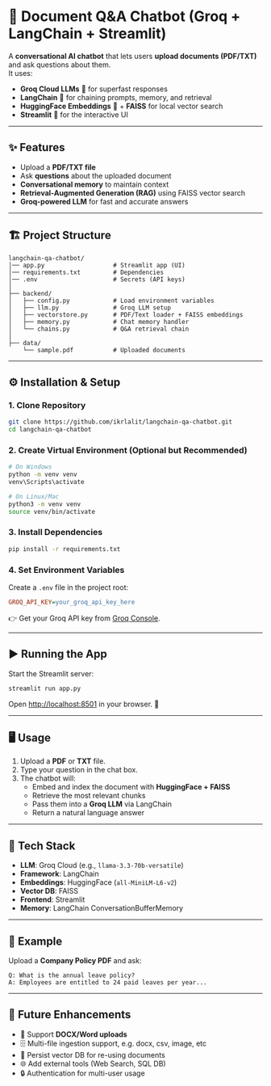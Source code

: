 # 📄 Document Q&A Chatbot (Groq + LangChain + Streamlit)

A **conversational AI chatbot** that lets users **upload documents (PDF/TXT)** and ask questions about them.  
It uses:

- **Groq Cloud LLMs** 🚀 for superfast responses  
- **LangChain** 🔗 for chaining prompts, memory, and retrieval  
- **HuggingFace Embeddings** 🤗 + **FAISS** for local vector search  
- **Streamlit** 🎨 for the interactive UI  

---

## ✨ Features
-  Upload a **PDF/TXT file**
- Ask **questions** about the uploaded document
- **Conversational memory** to maintain context
- **Retrieval-Augmented Generation (RAG)** using FAISS vector search
- **Groq-powered LLM** for fast and accurate answers

---

## 🏗️ Project Structure
```
langchain-qa-chatbot/
│── app.py                   # Streamlit app (UI)
│── requirements.txt         # Dependencies
│── .env                     # Secrets (API keys)
│
├── backend/
│   ├── config.py            # Load environment variables
│   ├── llm.py               # Groq LLM setup
│   ├── vectorstore.py       # PDF/Text loader + FAISS embeddings
│   ├── memory.py            # Chat memory handler
│   └── chains.py            # Q&A retrieval chain
│
├── data/
    └── sample.pdf           # Uploaded documents

```

---

## ⚙️ Installation & Setup

### 1. Clone Repository
```bash
git clone https://github.com/ikrlalit/langchain-qa-chatbot.git
cd langchain-qa-chatbot
```

### 2. Create Virtual Environment (Optional but Recommended)
```bash
# On Windows
python -m venv venv
venv\Scripts\activate        
```

```bash
# On Linux/Mac
python3 -m venv venv
source venv/bin/activate           
```

### 3. Install Dependencies
```bash
pip install -r requirements.txt
```

### 4. Set Environment Variables
Create a `.env` file in the project root:

```ini
GROQ_API_KEY=your_groq_api_key_here
```

👉 Get your Groq API key from [Groq Console](https://console.groq.com/).

---

## ▶️ Running the App
Start the Streamlit server:
```bash
streamlit run app.py
```

Open [http://localhost:8501](http://localhost:8501) in your browser. 🎉

---

## 🖥️ Usage
1. Upload a **PDF** or **TXT** file.  
2. Type your question in the chat box.  
3. The chatbot will:
   - Embed and index the document with **HuggingFace + FAISS**  
   - Retrieve the most relevant chunks  
   - Pass them into a **Groq LLM** via LangChain  
   - Return a natural language answer  

---

## 🔧 Tech Stack
- **LLM**: Groq Cloud (e.g., `llama-3.3-70b-versatile`)
- **Framework**: LangChain
- **Embeddings**: HuggingFace (`all-MiniLM-L6-v2`)
- **Vector DB**: FAISS
- **Frontend**: Streamlit
- **Memory**: LangChain ConversationBufferMemory

---

## 📌 Example
Upload a **Company Policy PDF** and ask:

```
Q: What is the annual leave policy?
A: Employees are entitled to 24 paid leaves per year...
```

---

## 🚀 Future Enhancements
- 📑 Support **DOCX/Word uploads**
- 🗄️ Multi-file ingestion support, e.g. docx, csv, image, etc
- 💾 Persist vector DB for re-using documents
- 🌐 Add external tools (Web Search, SQL DB)
- 🔒 Authentication for multi-user usage

